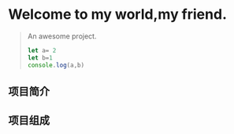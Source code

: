# Welcome to my world,my friend.

> An awesome project.
>
> ```js
> let a= 2
> let b=1
> console.log(a,b)
> ```
>
> 
>

## 项目简介

## 项目组成